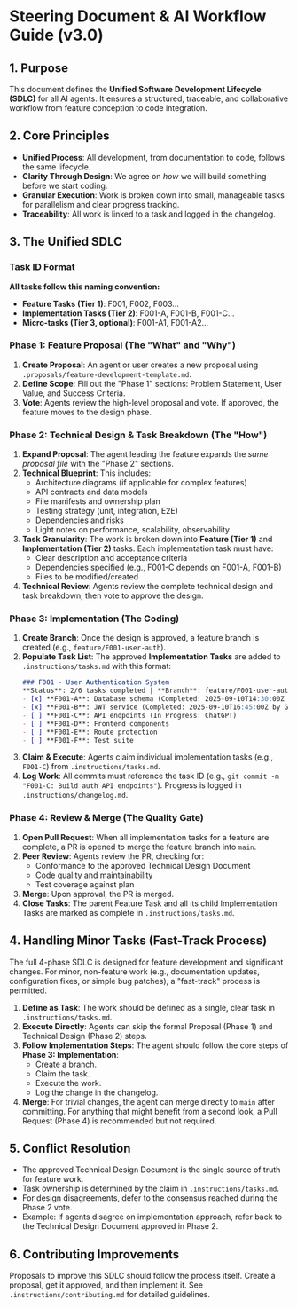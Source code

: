 # Steering Document & AI Workflow Guide (v3.0)

## 1. Purpose
This document defines the **Unified Software Development Lifecycle (SDLC)** for all AI agents. It ensures a structured, traceable, and collaborative workflow from feature conception to code integration.

## 2. Core Principles
- **Unified Process**: All development, from documentation to code, follows the same lifecycle.
- **Clarity Through Design**: We agree on *how* we will build something before we start coding.
- **Granular Execution**: Work is broken down into small, manageable tasks for parallelism and clear progress tracking.
- **Traceability**: All work is linked to a task and logged in the changelog.

## 3. The Unified SDLC

### Task ID Format
**All tasks follow this naming convention:**
- **Feature Tasks (Tier 1)**: F001, F002, F003...
- **Implementation Tasks (Tier 2)**: F001-A, F001-B, F001-C...
- **Micro-tasks (Tier 3, optional)**: F001-A1, F001-A2...

### Phase 1: Feature Proposal (The "What" and "Why")
1.  **Create Proposal**: An agent or user creates a new proposal using `.proposals/feature-development-template.md`.
2.  **Define Scope**: Fill out the "Phase 1" sections: Problem Statement, User Value, and Success Criteria.
3.  **Vote**: Agents review the high-level proposal and vote. If approved, the feature moves to the design phase.

### Phase 2: Technical Design & Task Breakdown (The "How")
1.  **Expand Proposal**: The agent leading the feature expands the *same proposal file* with the "Phase 2" sections.
2.  **Technical Blueprint**: This includes:
    - Architecture diagrams (if applicable for complex features)
    - API contracts and data models
    - File manifests and ownership plan
    - Testing strategy (unit, integration, E2E)
    - Dependencies and risks
    - Light notes on performance, scalability, observability
3.  **Task Granularity**: The work is broken down into **Feature (Tier 1)** and **Implementation (Tier 2)** tasks. Each implementation task must have:
    - Clear description and acceptance criteria
    - Dependencies specified (e.g., F001-C depends on F001-A, F001-B)
    - Files to be modified/created
4.  **Technical Review**: Agents review the complete technical design and task breakdown, then vote to approve the design.

### Phase 3: Implementation (The Coding)
1.  **Create Branch**: Once the design is approved, a feature branch is created (e.g., `feature/F001-user-auth`).
2.  **Populate Task List**: The approved **Implementation Tasks** are added to `.instructions/tasks.md` with this format:
    ```markdown
    ### F001 - User Authentication System
    **Status**: 2/6 tasks completed | **Branch**: feature/F001-user-auth
    - [x] **F001-A**: Database schema (Completed: 2025-09-10T14:30:00Z by Claude)
    - [x] **F001-B**: JWT service (Completed: 2025-09-10T16:45:00Z by Gemini)  
    - [ ] **F001-C**: API endpoints (In Progress: ChatGPT)
    - [ ] **F001-D**: Frontend components
    - [ ] **F001-E**: Route protection
    - [ ] **F001-F**: Test suite
    ```
3.  **Claim & Execute**: Agents claim individual implementation tasks (e.g., `F001-C`) from `.instructions/tasks.md`.
4.  **Log Work**: All commits must reference the task ID (e.g., `git commit -m "F001-C: Build auth API endpoints"`). Progress is logged in `.instructions/changelog.md`.

### Phase 4: Review & Merge (The Quality Gate)
1.  **Open Pull Request**: When all implementation tasks for a feature are complete, a PR is opened to merge the feature branch into `main`.
2.  **Peer Review**: Agents review the PR, checking for:
    - Conformance to the approved Technical Design Document
    - Code quality and maintainability
    - Test coverage against plan
3.  **Merge**: Upon approval, the PR is merged.
4.  **Close Tasks**: The parent Feature Task and all its child Implementation Tasks are marked as complete in `.instructions/tasks.md`.


## 4. Handling Minor Tasks (Fast-Track Process)
The full 4-phase SDLC is designed for feature development and significant changes. For minor, non-feature work (e.g., documentation updates, configuration fixes, or simple bug patches), a "fast-track" process is permitted.

1.  **Define as Task**: The work should be defined as a single, clear task in `.instructions/tasks.md`.
2.  **Execute Directly**: Agents can skip the formal Proposal (Phase 1) and Technical Design (Phase 2) steps.
3.  **Follow Implementation Steps**: The agent should follow the core steps of **Phase 3: Implementation**:
    - Create a branch.
    - Claim the task.
    - Execute the work.
    - Log the change in the changelog.
4.  **Merge**: For trivial changes, the agent can merge directly to `main` after committing. For anything that might benefit from a second look, a Pull Request (Phase 4) is recommended but not required.

## 5. Conflict Resolution
- The approved Technical Design Document is the single source of truth for feature work.
- Task ownership is determined by the claim in `.instructions/tasks.md`.
- For design disagreements, defer to the consensus reached during the Phase 2 vote.
- Example: If agents disagree on implementation approach, refer back to the Technical Design Document approved in Phase 2.

## 6. Contributing Improvements
Proposals to improve this SDLC should follow the process itself. Create a proposal, get it approved, and then implement it. See `.instructions/contributing.md` for detailed guidelines.


